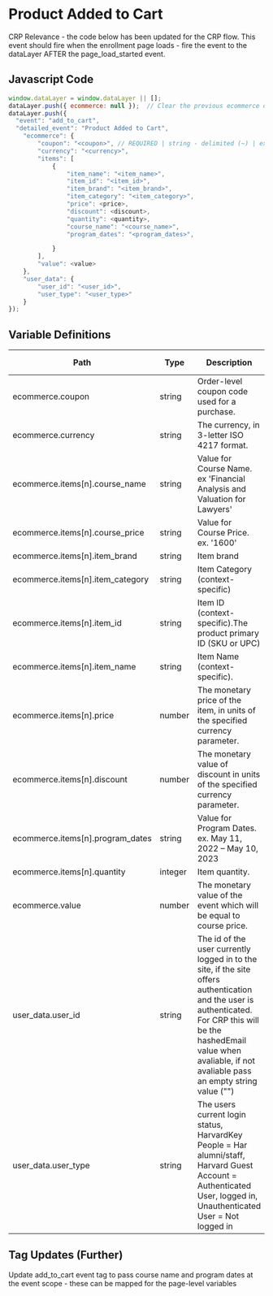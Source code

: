 # Product Added to Cart

CRP Relevance - the code below has been updated for the CRP flow. This event should fire when the enrollment page loads - fire the event to the dataLayer AFTER the page_load_started event.

### 

## Javascript Code
```js
window.dataLayer = window.dataLayer || [];
dataLayer.push({ ecommerce: null });  // Clear the previous ecommerce object.
dataLayer.push({
  "event": "add_to_cart",
  "detailed_event": "Product Added to Cart",
    "ecommerce": {
        "coupon": "<coupon>", // REQUIRED | string - delimited (~) | ex. couponName1~couponName2~couponName3
        "currency": "<currency>",
        "items": [
            {
                "item_name": "<item_name>",
                "item_id": "<item_id>",
                "item_brand": "<item_brand>",
                "item_category": "<item_category>",
                "price": <price>,
                "discount": <discount>,
                "quantity": <quantity>,
                "course_name": "<course_name>",
                "program_dates": "<program_dates>",

            }
        ],
        "value": <value>
    }, 
    "user_data": {
        "user_id": "<user_id>",
        "user_type": "<user_type>"
    }
});
```

## Variable Definitions

|Path|Type|Description|Example|Pattern|Min Length|Max Length|Minimum|Maximum|Multiple Of|
| --- | --- | --- | --- | --- | --- | --- | --- | --- | --- |
|ecommerce.coupon|string|Order-level coupon code used for a purchase.|summer\_fun, couponName1~couponName2~couponName3|||||||
|ecommerce.currency|string|The currency, in 3-letter ISO 4217 format.||||||||
|ecommerce.items[n].course_name|string|Value for Course Name. ex 'Financial Analysis and Valuation for Lawyers'|Financial Analysis and Valuation for Lawyers, Data Privacy and Technology|||||||
|ecommerce.items[n].course_price|string|Value for Course Price. ex. '1600'|1600, 945, 125.00|||||||
|ecommerce.items[n].item_brand|string|Item brand|Harvard Online|||||||
|ecommerce.items[n].item_category|string|Item Category \(context-specific\)|Include course categories similar to grouping on Harvard Online, if available|||||||
|ecommerce.items[n].item_id|string|Item ID \(context-specific\).The product primary ID \(SKU or UPC\)|Clotho_id for course|||||||
|ecommerce.items[n].item_name|string|Item Name \(context-specific\).|Same value as Course Name|||||||
|ecommerce.items[n].price|number|The monetary price of the item, in units of the specified currency parameter.|9.99|||||||
|ecommerce.items[n].discount|number|The monetary value of discount in units of the specified currency parameter.|2.00|||||||
|ecommerce.items[n].program_dates|string|Value for Program Dates. ex. May 11, 2022 – May 10, 2023|May 11, 2022 – May 10, 2023|||||||
|ecommerce.items[n].quantity|integer|Item quantity.|1|||||||
|ecommerce.value|number|The monetary value of the event which will be equal to course price.|7.77, 239.55, 659|||||||
|user_data.user_id|string|The id of the user currently logged in to the site, if the site offers authentication and the user is authenticated. For CRP this will be the hashedEmail value when avaliable, if not avaliable pass an empty string value ("")|ba7816bf8f01cfea414140de5dae2223b00361a396177a9cb410ff61f20015ad|||||||
|user_data.user_type|string|The users current login status, HarvardKey People = Har alumni/staff, Harvard Guest Account = Authenticated User, logged in, Unauthenticated User = Not logged in | HarvardKey, Harvard Guest Account, Unauthenticated User|||||||



## Tag Updates (Further)
Update add_to_cart event tag to pass course name and program dates at the event scope - these can be mapped for the page-level variables
